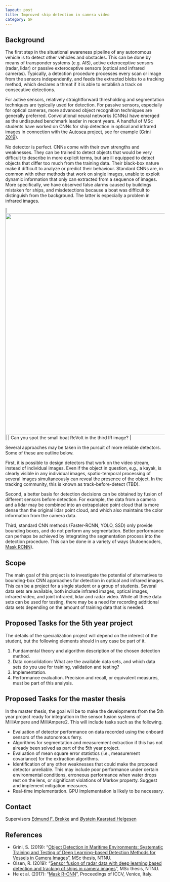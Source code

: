 ```yaml
---
layout: post
title: Improved ship detection in camera video
category: SF
---
```

## Background
The first step in the situational awareness pipeline of any autonomous vehicle is to detect other vehicles and obstacles. This can be done by means of transponder systems (e.g. AIS), active exteroceptive sensors (radar, lidar) or passive exteroceptive sensors (optical and infrared cameras). Typically, a detection procedure processes every scan or image from the sensors independently, and feeds the extracted blobs to a tracking method, which declares a threat if it is able to establish a track on consecutive detections. 

For active sensors, relatively straightforward thresholding and segmentation techniques are typically used for detection. For passive sensors, especially for optical cameras, more advanced object recognition techniques are generally preferred. Convolutional neural networks (CNNs) have emerged as the undisputed benchmark leader in recent years. A handful of MSc students have worked on CNNs for ship detection in optical and infrared images in connection with the [Autosea project], see for example ([Grini 2019]).  

No detector is perfect. CNNs come with their own strengths and weaknesses. They can be trained to detect objects that would be very difficult to describe in more explicit terms, but are ill equipped to detect objects that differ too much from the training data. Their black-box nature make it difficult to analyze or predict their behaviour. Standard CNNs are, in common with other methods that work on single images, unable to exploit dynamic information that only can extracted from a sequence of images. More specifically, we have observed false alarms caused by buildings mistaken for ships, and misdetections because a boat was difficult to distinguish from the background. The latter is especially a problem in infrared images. 

|<img src="{{site.url}}/assets/revolt-sequence.png" width="700"> | 
| Can you spot the small boat ReVolt in the third IR image? | 

Several approaches may be taken in the pursuit of more reliable detectors. Some of these are outline below. 

First, it is possible to design detectors that work on the video stream, instead of individual images. Even if the object in question, e.g., a kayak, is clearly visible in any individual images, spatio-temporal processing of several images simultaneously can reveal the presence of the object. In the tracking community, this is known as track-before-detect (TBD). 

Second, a better basis for detection decisions can be obtained by fusion of different sensors before detection. For example, the data from a camera and a lidar may be combined into an extrapolated point cloud that is more dense than the original lidar point cloud, and which also maintains the color information from the camera data. 

Third, standard CNN methods (Faster-RCNN, YOLO, SSD) only provide bounding boxes, and do not perform any segmentation. Better performance can perhaps be achieved by integrating the segmentation process into the detection procedure. This can be done in a variety of ways (Autoencoders, [Mask RCNN]). 




## Scope
The main goal of this project is to investigate the potential of alternatives to bounding-box CNN approaches for detection in optical and infrared images. This can be a project for a single student or a group of students. Several data sets are available, both include infrared images, optical images, infrared video, and joint infrared, lidar and radar video. While all these data sets can be used for testing, there may be a need for recording additional data sets depending on the amount of training data that is needed.  

## Proposed Tasks for the 5th year project

The details of the specialization project will depend on the interest of the student, but the following elements should in any case be part of it. 

1. Fundamental theory and algorithm description of the chosen detection method. 
2. Data consolidation: What are the available data sets, and which data sets do you use for training, validation and testing?
3. Implementation.
4. Performance evaluation. Precision and recall, or equivalent measures, must be part of this analysis. 

## Proposed Tasks for the master thesis

In the master thesis, the goal will be to make the developments from the 5th year project ready for integration in the sensor fusion systems of MilliAmpere and MilliAmpere2. This will include tasks such as the following. 

* Evaluation of detector performance on data recorded using the onboard sensors of the autonomous ferry. 
* Algorithms for segmentation and measurement extraction if this has not already been solved as part of the 5th year project. 
* Evaluation of mean square error statistics (i.e., measurement covariance) for the extraction algorithms. 
* Identification of any other weaknesses that could make the proposed detector unreliable. This may include poor performance under certain environmental conditions, erroneous performance when water drops rest on the lens, or significant violations of Markov property. Suggest and implement mitigation measures. 
* Real-time implementation. GPU implementation is likely to be necessary. 

## Contact
Supervisors [Edmund F. Brekke](http://www.ntnu.no/ansatte/edmundfo) and
[Øystein Kaarstad Helgesen](https://www.ntnu.edu/employees/oystein.k.helgesen) 

## References

* Grini, S. (2019): “[Object Detection in Maritime Environments: Systematic Training and Testing of Deep Learning-based Detection Methods for Vessels in Camera Images](http://folk.ntnu.no/edmundfo/msc2019-2020/grini_simen_msc_reduced.pdf)”, MSc thesis, NTNU. 
* Olsen, R. (2019): “[Sensor fusion of radar data with deep learning based detection and tracking of ships in camera images](https://ntnuopen.ntnu.no/ntnu-xmlui/handle/11250/2625695)”, MSc thesis, NTNU. 
* He et al. (2017): “[Mask R-CNN](https://ieeexplore.ieee.org/document/8237584)”, Proceedings of ICCV, Venice, Italy. 


[Autosea project]: https://www.ntnu.edu/autosea
[Grini 2019]: http://folk.ntnu.no/edmundfo/msc2019-2020/grini_simen_msc_reduced.pdf
 [Mask RCNN]: https://ieeexplore.ieee.org/document/8237584
